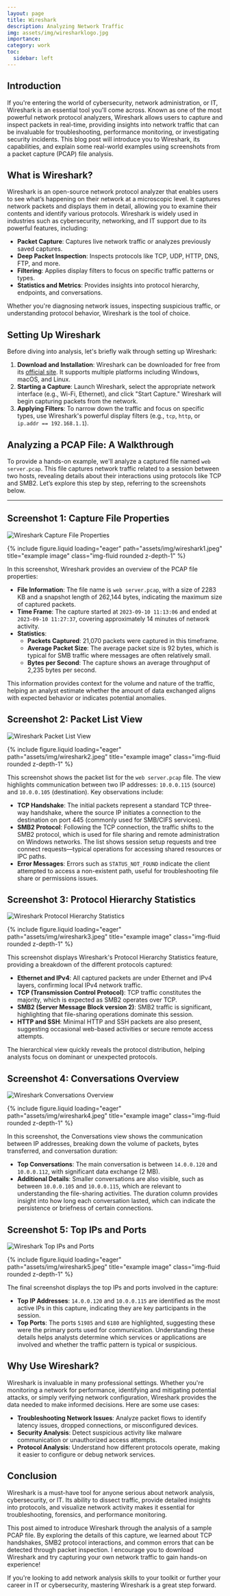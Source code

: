 ```yaml
---
layout: page
title: Wireshark
description: Analyzing Network Traffic
img: assets/img/wiresharklogo.jpg
importance:
category: work
toc:
  sidebar: left
---
```


## Introduction

If you're entering the world of cybersecurity, network administration, or IT, Wireshark is an essential tool you'll come across. Known as one of the most powerful network protocol analyzers, Wireshark allows users to capture and inspect packets in real-time, providing insights into network traffic that can be invaluable for troubleshooting, performance monitoring, or investigating security incidents. This blog post will introduce you to Wireshark, its capabilities, and explain some real-world examples using screenshots from a packet capture (PCAP) file analysis.

## What is Wireshark?

Wireshark is an open-source network protocol analyzer that enables users to see what’s happening on their network at a microscopic level. It captures network packets and displays them in detail, allowing you to examine their contents and identify various protocols. Wireshark is widely used in industries such as cybersecurity, networking, and IT support due to its powerful features, including:

- **Packet Capture**: Captures live network traffic or analyzes previously saved captures.
- **Deep Packet Inspection**: Inspects protocols like TCP, UDP, HTTP, DNS, FTP, and more.
- **Filtering**: Applies display filters to focus on specific traffic patterns or types.
- **Statistics and Metrics**: Provides insights into protocol hierarchy, endpoints, and conversations.

Whether you're diagnosing network issues, inspecting suspicious traffic, or understanding protocol behavior, Wireshark is the tool of choice.

## Setting Up Wireshark

Before diving into analysis, let's briefly walk through setting up Wireshark:

1. **Download and Installation**: Wireshark can be downloaded for free from its [official site](https://www.wireshark.org/). It supports multiple platforms including Windows, macOS, and Linux.
2. **Starting a Capture**: Launch Wireshark, select the appropriate network interface (e.g., Wi-Fi, Ethernet), and click "Start Capture." Wireshark will begin capturing packets from the network.
3. **Applying Filters**: To narrow down the traffic and focus on specific types, use Wireshark's powerful display filters (e.g., `tcp`, `http`, or `ip.addr == 192.168.1.1`).

## Analyzing a PCAP File: A Walkthrough

To provide a hands-on example, we'll analyze a captured file named `web server.pcap`. This file captures network traffic related to a session between two hosts, revealing details about their interactions using protocols like TCP and SMB2. Let’s explore this step by step, referring to the screenshots below.

---

## Screenshot 1: Capture File Properties

![Wireshark Capture File Properties](wireshark1.jpeg)

<div class="row">
    <div class="col-sm mt-3 mt-md-0">
        {% include figure.liquid loading="eager" path="assets/img/wireshark1.jpeg" title="example image" class="img-fluid rounded z-depth-1" %}
    </div>
</div>

In this screenshot, Wireshark provides an overview of the PCAP file properties:

- **File Information**: The file name is `web server.pcap`, with a size of 2283 KB and a snapshot length of 262,144 bytes, indicating the maximum size of captured packets.
- **Time Frame**: The capture started at `2023-09-10 11:13:06` and ended at `2023-09-10 11:27:37`, covering approximately 14 minutes of network activity.
- **Statistics**:
  - **Packets Captured**: 21,070 packets were captured in this timeframe.
  - **Average Packet Size**: The average packet size is 92 bytes, which is typical for SMB traffic where messages are often relatively small.
  - **Bytes per Second**: The capture shows an average throughput of 2,235 bytes per second.

This information provides context for the volume and nature of the traffic, helping an analyst estimate whether the amount of data exchanged aligns with expected behavior or indicates potential anomalies.

## Screenshot 2: Packet List View

![Wireshark Packet List View](wireshark2.png)

<div class="row">
    <div class="col-sm mt-3 mt-md-0">
        {% include figure.liquid loading="eager" path="assets/img/wireshark2.jpeg" title="example image" class="img-fluid rounded z-depth-1" %}
    </div>
</div>

This screenshot shows the packet list for the `web server.pcap` file. The view highlights communication between two IP addresses: `10.0.0.115` (source) and `10.0.0.105` (destination). Key observations include:

- **TCP Handshake**: The initial packets represent a standard TCP three-way handshake, where the source IP initiates a connection to the destination on port 445 (commonly used for SMB/CIFS services).
- **SMB2 Protocol**: Following the TCP connection, the traffic shifts to the SMB2 protocol, which is used for file sharing and remote administration on Windows networks. The list shows session setup requests and tree connect requests—typical operations for accessing shared resources or IPC paths.
- **Error Messages**: Errors such as `STATUS_NOT_FOUND` indicate the client attempted to access a non-existent path, useful for troubleshooting file share or permissions issues.

## Screenshot 3: Protocol Hierarchy Statistics

![Wireshark Protocol Hierarchy Statistics](wireshark3.png)

<div class="row">
    <div class="col-sm mt-3 mt-md-0">
        {% include figure.liquid loading="eager" path="assets/img/wireshark3.jpeg" title="example image" class="img-fluid rounded z-depth-1" %}
    </div>
</div>

This screenshot displays Wireshark's Protocol Hierarchy Statistics feature, providing a breakdown of the different protocols captured:

- **Ethernet and IPv4**: All captured packets are under Ethernet and IPv4 layers, confirming local IPv4 network traffic.
- **TCP (Transmission Control Protocol)**: TCP traffic constitutes the majority, which is expected as SMB2 operates over TCP.
- **SMB2 (Server Message Block version 2)**: SMB2 traffic is significant, highlighting that file-sharing operations dominate this session.
- **HTTP and SSH**: Minimal HTTP and SSH packets are also present, suggesting occasional web-based activities or secure remote access attempts.

The hierarchical view quickly reveals the protocol distribution, helping analysts focus on dominant or unexpected protocols.

## Screenshot 4: Conversations Overview

![Wireshark Conversations Overview](wireshark4.png)

<div class="row">
    <div class="col-sm mt-3 mt-md-0">
        {% include figure.liquid loading="eager" path="assets/img/wireshark4.jpeg" title="example image" class="img-fluid rounded z-depth-1" %}
    </div>
</div>

In this screenshot, the Conversations view shows the communication between IP addresses, breaking down the volume of packets, bytes transferred, and conversation duration:

- **Top Conversations**: The main conversation is between `14.0.0.120` and `10.0.0.112`, with significant data exchange (2 MB).
- **Additional Details**: Smaller conversations are also visible, such as between `10.0.0.105` and `10.0.0.115`, which are relevant to understanding the file-sharing activities. The duration column provides insight into how long each conversation lasted, which can indicate the persistence or briefness of certain connections.

## Screenshot 5: Top IPs and Ports

![Wireshark Top IPs and Ports](wireshark5.png)

<div class="row">
    <div class="col-sm mt-3 mt-md-0">
        {% include figure.liquid loading="eager" path="assets/img/wireshark5.jpeg" title="example image" class="img-fluid rounded z-depth-1" %}
    </div>
</div>

The final screenshot displays the top IPs and ports involved in the capture:

- **Top IP Addresses**: `14.0.0.120` and `10.0.0.115` are identified as the most active IPs in this capture, indicating they are key participants in the session.
- **Top Ports**: The ports `51985` and `6180` are highlighted, suggesting these were the primary ports used for communication. Understanding these details helps analysts determine which services or applications are involved and whether the traffic pattern is typical or suspicious.

## Why Use Wireshark?

Wireshark is invaluable in many professional settings. Whether you're monitoring a network for performance, identifying and mitigating potential attacks, or simply verifying network configuration, Wireshark provides the data needed to make informed decisions. Here are some use cases:

- **Troubleshooting Network Issues**: Analyze packet flows to identify latency issues, dropped connections, or misconfigured devices.
- **Security Analysis**: Detect suspicious activity like malware communication or unauthorized access attempts.
- **Protocol Analysis**: Understand how different protocols operate, making it easier to configure or debug network services.

## Conclusion

Wireshark is a must-have tool for anyone serious about network analysis, cybersecurity, or IT. Its ability to dissect traffic, provide detailed insights into protocols, and visualize network activity makes it essential for troubleshooting, forensics, and performance monitoring.

This post aimed to introduce Wireshark through the analysis of a sample PCAP file. By exploring the details of this capture, we learned about TCP handshakes, SMB2 protocol interactions, and common errors that can be detected through packet inspection. I encourage you to download Wireshark and try capturing your own network traffic to gain hands-on experience!

If you're looking to add network analysis skills to your toolkit or further your career in IT or cybersecurity, mastering Wireshark is a great step forward.
